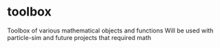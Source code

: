 # toolbox

Toolbox of various mathematical objects and functions
Will be used with particle-sim and future projects that required math
